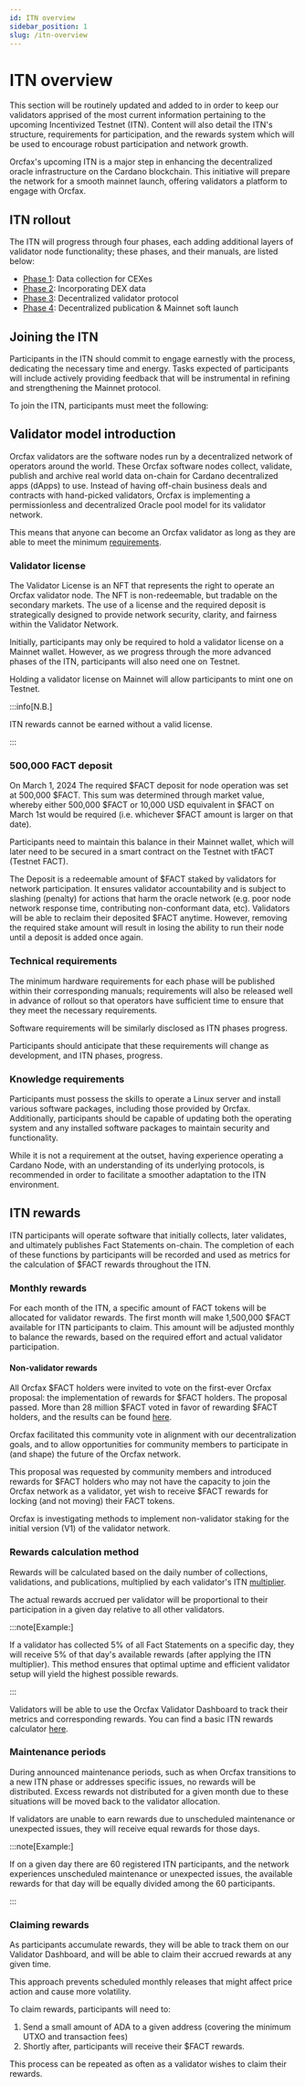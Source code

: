 ```yaml
---
id: ITN overview
sidebar_position: 1
slug: /itn-overview
---
```


# ITN overview

This section will be routinely updated and added to in order to keep our
validators apprised of the most current information pertaining to the upcoming
Incentivized Testnet (ITN). Content will also detail the ITN's structure,
requirements for participation, and the rewards system which will be used to
encourage robust participation and network growth.

Orcfax's upcoming ITN is a major step in enhancing the decentralized oracle
infrastructure on the Cardano blockchain. This initiative will prepare the
network for a smooth mainnet launch, offering validators a platform to engage
with Orcfax.

## ITN rollout

The ITN will progress through four phases, each adding additional layers of
validator node functionality; these phases, and their manuals, are listed below:

-   [Phase 1](phase-1-manual): Data collection for CEXes
-   [Phase 2](phase-2-manual): Incorporating DEX data
-   [Phase 3](phase-3-manual): Decentralized validator protocol
-   [Phase 4](phase-4-manual): Decentralized publication & Mainnet soft launch

## Joining the ITN

Participants in the ITN should commit to engage earnestly with the process,
dedicating the necessary time and energy. Tasks expected of participants will
include actively providing feedback that will be instrumental in refining and
strengthening the Mainnet protocol.

To join the ITN, participants must meet the following:

## Validator model introduction

Orcfax validators are the software nodes run by a decentralized network of
operators around the world. These Orcfax software nodes collect, validate,
publish and archive real world data on-chain for Cardano decentralized apps
(dApps) to use. Instead of having off-chain business deals and contracts with
hand-picked validators, Orcfax is implementing a permissionless and
decentralized Oracle pool model for its validator network.

This means that anyone can become an Orcfax validator as long as they are able
to meet the minimum [requirements](#technical-requirements).

### Validator license

The Validator License is an NFT that represents the right to operate an Orcfax
validator node. The NFT is non-redeemable, but tradable on the secondary
markets. The use of a license and the required deposit is strategically designed
to provide network security, clarity, and fairness within the Validator Network.

Initially, participants may only be required to hold a validator license on a
Mainnet wallet. However, as we progress through the more advanced phases of the
ITN, participants will also need one on Testnet.

Holding a validator license on Mainnet will allow participants to mint one on
Testnet.

:::info[N.B.]

ITN rewards cannot be earned without a valid license.

:::

### 500,000 FACT deposit

On March 1, 2024 The required \$FACT deposit for node operation was set at
500,000 \$FACT. This sum was determined through market value, whereby either
500,000 \$FACT or 10,000 USD equivalent in \$FACT on March 1st would be required
(i.e. whichever \$FACT amount is larger on that date).

Participants need to maintain this balance in their Mainnet wallet, which will
later need to be secured in a smart contract on the Testnet with tFACT (Testnet
FACT).

The Deposit is a redeemable amount of \$FACT staked by validators for network
participation. It ensures validator accountability and is subject to slashing
(penalty) for actions that harm the oracle network (e.g. poor node network
response time, contributing non-conformant data, etc). Validators will be able
to reclaim their deposited \$FACT anytime. However, removing the required stake
amount will result in losing the ability to run their node until a deposit is
added once again.

### Technical requirements

The minimum hardware requirements for each phase will be published within their
corresponding manuals; requirements will also be released well in advance of
rollout so that operators have sufficient time to ensure that they meet the
necessary requirements.

Software requirements will be similarly disclosed as ITN phases progress.

Participants should anticipate that these requirements will change as
development, and ITN phases, progress.

### Knowledge requirements

Participants must possess the skills to operate a Linux server and install
various software packages, including those provided by Orcfax. Additionally,
participants should be capable of updating both the operating system and any
installed software packages to maintain security and functionality.

While it is not a requirement at the outset, having experience operating a
Cardano Node, with an understanding of its underlying protocols, is recommended
in order to facilitate a smoother adaptation to the ITN environment.

## ITN rewards

ITN participants will operate software that initially collects, later validates,
and ultimately publishes Fact Statements on-chain. The completion of each of
these functions by participants will be recorded and used as metrics for the
calculation of \$FACT rewards throughout the ITN.

### Monthly rewards

For each month of the ITN, a specific amount of FACT tokens will be allocated
for validator rewards. The first month will make 1,500,000 \$FACT available for
ITN participants to claim. This amount will be adjusted monthly to balance the
rewards, based on the required effort and actual validator participation.

#### Non-validator rewards

All Orcfax \$FACT holders were invited to vote on the first-ever Orcfax
proposal: the implementation of rewards for \$FACT holders. The proposal passed.
More than 28 million \$FACT voted in favor of rewarding \$FACT holders, and the
results can be found [here][vote-1].

Orcfax facilitated this community vote in alignment with our decentralization
goals, and to allow opportunities for community members to participate in (and
shape) the future of the Orcfax network.

This proposal was requested by community members and introduced rewards for
\$FACT holders who may not have the capacity to join the Orcfax network as a
validator, yet wish to receive \$FACT rewards for locking (and not moving) their
FACT tokens.

Orcfax is investigating methods to implement non-validator staking for the
initial version (V1) of the validator network.

[vote-1]:
    https://app.summonplatform.io/poll/640336f9-0047-4055-91cf-4238ad4d182f

### Rewards calculation method

Rewards will be calculated based on the daily number of collections,
validations, and publications, multiplied by each validator's ITN
[multiplier][multi-1].

The actual rewards accrued per validator will be proportional to their
participation in a given day relative to all other validators.

:::note[Example:]

If a validator has collected 5% of all Fact Statements on a specific day, they
will receive 5% of that day's available rewards (after applying the ITN
multiplier). This method ensures that optimal uptime and efficient validator
setup will yield the highest possible rewards.

:::

Validators will be able to use the Orcfax Validator Dashboard to track their
metrics and corresponding rewards. You can find a basic ITN rewards calculator
[here][calc-1].

[multi-1]: https://status.orcfax.io/validators
[calc-1]:
    https://docs.google.com/spreadsheets/d/1aH4Zwtn8KUTtrdzBBZFK1_Kulb7_a4uJGjzLhmPTLFc/edit?source=post_page-----9bc1506da743--------------------------------&gid=1978771855#gid=1978771855

### Maintenance periods

During announced maintenance periods, such as when Orcfax transitions to a new
ITN phase or addresses specific issues, no rewards will be distributed. Excess
rewards not distributed for a given month due to these situations will be moved
back to the validator allocation.

If validators are unable to earn rewards due to unscheduled maintenance or
unexpected issues, they will receive equal rewards for those days.

:::note[Example:]

If on a given day there are 60 registered ITN participants, and the network
experiences unscheduled maintenance or unexpected issues, the available rewards
for that day will be equally divided among the 60 participants.

:::

### Claiming rewards

As participants accumulate rewards, they will be able to track them on our
Validator Dashboard, and will be able to claim their accrued rewards at any
given time.

This approach prevents scheduled monthly releases that might affect price action
and cause more volatility.

To claim rewards, participants will need to:

1. Send a small amount of ADA to a given address (covering the minimum UTXO and
   transaction fees)
1. Shortly after, participants will receive their \$FACT rewards.

This process can be repeated as often as a validator wishes to claim their
rewards.
